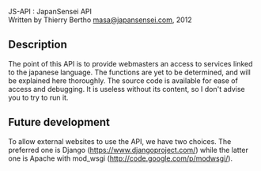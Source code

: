 JS-API : JapanSensei API<br />
Written by Thierry Bertho <masa@japansensei.com>, 2012


Description
-----------

The point of this API is to provide webmasters an access to services linked to the japanese language. The functions are yet to be determined, and will be explained here thoroughly.
The source code is available for ease of access and debugging. It is useless without its content, so I don't advise you to try to run it.


Future development
------------------

To allow external websites to use the API, we have two choices. The preferred one is Django (https://www.djangoproject.com/) while the latter one is Apache with mod_wsgi (http://code.google.com/p/modwsgi/).